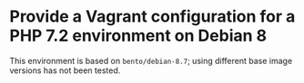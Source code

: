 
# Provide a Vagrant configuration for a PHP 7.2 environment on Debian 8

This environment is based on `bento/debian-8.7`; using different base image versions has not been tested.





